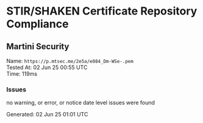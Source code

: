 # STIR/SHAKEN Certificate Repository Compliance

## Martini Security

Name: `https://p.mtsec.me/2e5a/e084_Dm-WSe-.pem`\
Tested At: 02 Jun 25 00:55 UTC\
Time: 119ms

### Issues

no warning, or error, or notice date level issues were found

Generated: 02 Jun 25 01:01 UTC